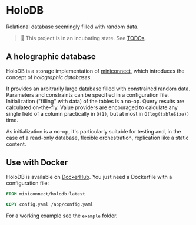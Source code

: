 # HoloDB

Relational database seemingly filled with random data.

> :construction: This project is in an incubating state. See [TODOs](./TODO.md).

## A holographic database

HoloDB is a storage implementation of [miniconnect](https://github.com/miniconnect/miniconnect),
which introduces the concept of *holographic databases*.

It provides an arbitrarily large database filled with constrained random data.
Parameters and constraints can be specified in a configuration file.
Initialization ("filling" with data) of the tables is a no-op.
Query results are calculated on-the-fly.
Value providers are encouraged to calculate any single field of a column
practically in `O(1)`, but at most in `O(log(tableSize))` time.

As initialization is a no-op, it's particularly suitable for testing
and, in the case of a read-only database,
flexible orchestration, replication like a static content.

## Use with Docker

HoloDB is available on [DockerHub](https://hub.docker.com/r/miniconnect/holodb).
You just need a Dockerfile with a configuration file:

```dockerfile
FROM miniconnect/holodb:latest

COPY config.yaml /app/config.yaml
```

For a working example see the `example` folder.
